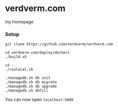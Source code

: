 verdverm.com
============

my homepage


### Setup

```
git clone https://github.com/verdverm/verdverm.com

cd verdverm.com/deploy/dockers
./build.sh

cd ..
./runlocal.sh

./managedb.sh db init
./managedb.sh db migrate
./managedb.sh db upgrade
./managedb.sh dbfill
```

You can now open `localhost:5000`

